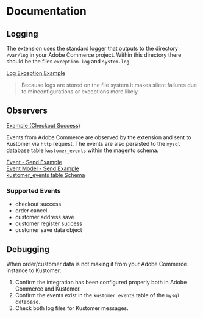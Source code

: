 # Documentation

## Logging

The extension uses the standard logger that outputs to the directory `/var/log` in your Adobe Commerce project. Within this directory there should be the files `exception.log` and `system.log`.

[Log Exception Example](./Model/Event.php#L183)

> Because logs are stored on the file system it makes silent failures due to minconfigurations or exceptions more likely.

## Observers

[Example (Checkout Success)](./Observer/CheckoutSuccessActionObserver.php)

Events from Adobe Commerce are observed by the extension and sent to Kustomer via `http` request. The events are also persisted to the `mysql` database table `kustomer_events` within the magento schema.

[Event - Send Example](./Model/Event.php#L127)  
[Event Model - Send Example](./Model/ResourceModel/Event.php#L158)  
[kustomer_events table Schema](./Setup/installSchema.php)

### Supported Events

- checkout success
- order cancel
- customer address save
- customer register success
- customer save data object

## Debugging

When order/customer data is not making it from your Adobe Commerce instance to Kustomer:

1. Confirm the integration has been configured properly both in Adobe Commerce and Kustomer.
2. Confirm the events exist in the `kustomer_events` table of the `mysql` database.
3. Check both log files for Kustomer messages.
